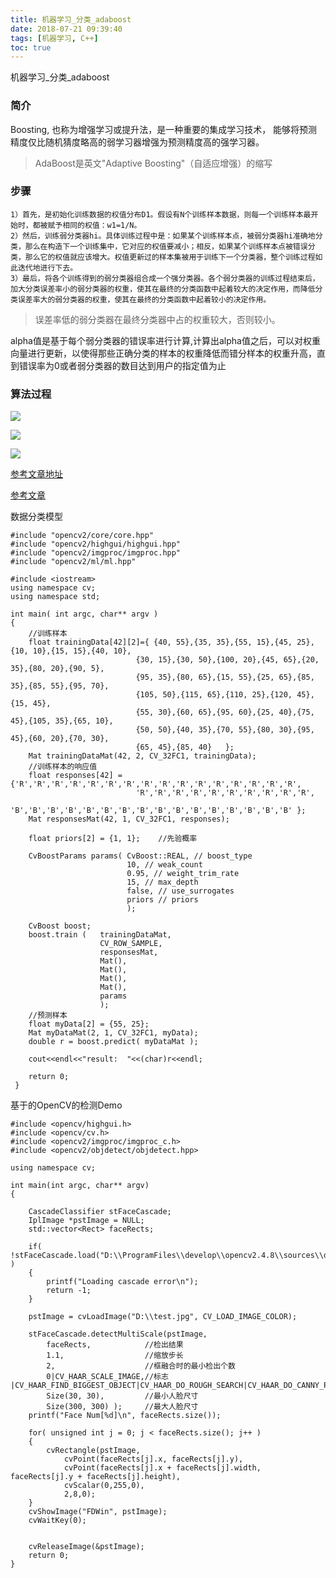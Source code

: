 ```yaml
---
title: 机器学习_分类_adaboost
date: 2018-07-21 09:39:40
tags: [机器学习, C++]
toc: true
---
```


机器学习_分类_adaboost

<!--more-->
### 简介
Boosting, 也称为增强学习或提升法，是一种重要的集成学习技术， 能够将预测精度仅比随机猜度略高的弱学习器增强为预测精度高的强学习器。
>AdaBoost是英文"Adaptive Boosting"（自适应增强）的缩写



### 步骤
```
1）首先，是初始化训练数据的权值分布D1。假设有N个训练样本数据，则每一个训练样本最开始时，都被赋予相同的权值：w1=1/N。
2）然后，训练弱分类器hi。具体训练过程中是：如果某个训练样本点，被弱分类器hi准确地分类，那么在构造下一个训练集中，它对应的权值要减小；相反，如果某个训练样本点被错误分类，那么它的权值就应该增大。权值更新过的样本集被用于训练下一个分类器，整个训练过程如此迭代地进行下去。
3）最后，将各个训练得到的弱分类器组合成一个强分类器。各个弱分类器的训练过程结束后，加大分类误差率小的弱分类器的权重，使其在最终的分类函数中起着较大的决定作用，而降低分类误差率大的弱分类器的权重，使其在最终的分类函数中起着较小的决定作用。
```
>误差率低的弱分类器在最终分类器中占的权重较大，否则较小。

alpha值是基于每个弱分类器的错误率进行计算,计算出alpha值之后，可以对权重向量进行更新，以使得那些正确分类的样本的权重降低而错分样本的权重升高，直到错误率为0或者弱分类器的数目达到用户的指定值为止



### 算法过程

![](http://p3qhnc0eg.bkt.clouddn.com/blog/img/adaboost_liucheng1.png)

![](http://p3qhnc0eg.bkt.clouddn.com/blog/img/adaboost_liucheng2.png)

![](http://p3qhnc0eg.bkt.clouddn.com/blog/img/adaboost_liucheng3.png)




[参考文章地址](https://blog.csdn.net/guyuealian/article/details/70995333)

[参考文章](https://blog.csdn.net/v_july_v/article/details/40718799)





数据分类模型
```
#include "opencv2/core/core.hpp"  
#include "opencv2/highgui/highgui.hpp"  
#include "opencv2/imgproc/imgproc.hpp"  
#include "opencv2/ml/ml.hpp"  
  
#include <iostream>  
using namespace cv;  
using namespace std;  
  
int main( int argc, char** argv )  
{     
    //训练样本  
    float trainingData[42][2]={ {40, 55},{35, 35},{55, 15},{45, 25},{10, 10},{15, 15},{40, 10},  
                            {30, 15},{30, 50},{100, 20},{45, 65},{20, 35},{80, 20},{90, 5},  
                            {95, 35},{80, 65},{15, 55},{25, 65},{85, 35},{85, 55},{95, 70},  
                            {105, 50},{115, 65},{110, 25},{120, 45},{15, 45},  
                            {55, 30},{60, 65},{95, 60},{25, 40},{75, 45},{105, 35},{65, 10},  
                            {50, 50},{40, 35},{70, 55},{80, 30},{95, 45},{60, 20},{70, 30},  
                            {65, 45},{85, 40}   };  
    Mat trainingDataMat(42, 2, CV_32FC1, trainingData);   
    //训练样本的响应值  
    float responses[42] = {'R','R','R','R','R','R','R','R','R','R','R','R','R','R','R','R',  
                            'R','R','R','R','R','R','R','R','R','R',  
                        'B','B','B','B','B','B','B','B','B','B','B','B','B','B','B','B' };  
    Mat responsesMat(42, 1, CV_32FC1, responses);  
  
    float priors[2] = {1, 1};    //先验概率  
  
    CvBoostParams params( CvBoost::REAL, // boost_type    
                          10, // weak_count    
                          0.95, // weight_trim_rate    
                          15, // max_depth    
                          false, // use_surrogates    
                          priors // priors   
                          );    
  
    CvBoost boost;  
    boost.train (   trainingDataMat,   
                    CV_ROW_SAMPLE,   
                    responsesMat,  
                    Mat(),    
                    Mat(),  
                    Mat(),  
                    Mat(),    
                    params  
                    );    
    //预测样本  
    float myData[2] = {55, 25};  
    Mat myDataMat(2, 1, CV_32FC1, myData);  
    double r = boost.predict( myDataMat );  
  
    cout<<endl<<"result:  "<<(char)r<<endl;  
  
    return 0;  
 }
```
基于的OpenCV的检测Demo

```
#include <opencv/highgui.h>
#include <opencv/cv.h>
#include <opencv2/imgproc/imgproc_c.h>
#include <opencv2/objdetect/objdetect.hpp>

using namespace cv;

int main(int argc, char** argv)
{

    CascadeClassifier stFaceCascade;
    IplImage *pstImage = NULL;
    std::vector<Rect> faceRects;

    if( !stFaceCascade.load("D:\\ProgramFiles\\develop\\opencv2.4.8\\sources\\data\\lbpcascades\\lbpcascade_frontalface.xml") )
    { 
        printf("Loading cascade error\n"); 
        return -1; 
    }
    
    pstImage = cvLoadImage("D:\\test.jpg", CV_LOAD_IMAGE_COLOR);

    stFaceCascade.detectMultiScale(pstImage, 
        faceRects,            //检出结果
        1.1,                  //缩放步长
        2,                    //框融合时的最小检出个数
        0|CV_HAAR_SCALE_IMAGE,//标志 |CV_HAAR_FIND_BIGGEST_OBJECT|CV_HAAR_DO_ROUGH_SEARCH|CV_HAAR_DO_CANNY_PRUNING
        Size(30, 30),         //最小人脸尺寸
        Size(300, 300) );     //最大人脸尺寸
    printf("Face Num[%d]\n", faceRects.size());

    for( unsigned int j = 0; j < faceRects.size(); j++ )
    {
        cvRectangle(pstImage, 
            cvPoint(faceRects[j].x, faceRects[j].y), 
            cvPoint(faceRects[j].x + faceRects[j].width, faceRects[j].y + faceRects[j].height),
            cvScalar(0,255,0),
            2,8,0);
    }
    cvShowImage("FDWin", pstImage);
    cvWaitKey(0);


    cvReleaseImage(&pstImage);
    return 0;
}
```